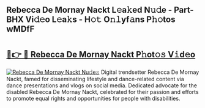 ## Rebecca De Mornay Nackt L𝚎a𝚔ed N𝚞𝚍e - Part-BHX Vi𝚍𝚎o L𝚎a𝚔s - H𝚘𝚝 O𝚗𝚕yf𝚊ns P𝚑𝚘tos wMDfF

# <h2><a href="http://kf2mml.oniu.top/?m=Rebecca+De+Mornay+Nackt">🔗👉 🔴 Rebecca De Mornay Nackt P𝚑ot𝚘𝚜 V𝚒d𝚎o</a></h2>

[![Rebecca De Mornay Nackt Nu𝚍e𝚜](https://i.imgur.com/0qMVB7G.gif)](http://kf2mml.oniu.top/?m=Rebecca+De+Mornay+Nackt)
Digital trendsetter Rebecca De Mornay Nackt, famed for disseminating lifestyle and dance-related content via dance presentations and vlogs on social media. Dedicated advocate for the disabled Rebecca De Mornay Nackt, celebrated for their passion and efforts to promote equal rights and opportunities for people with disabilities.  
